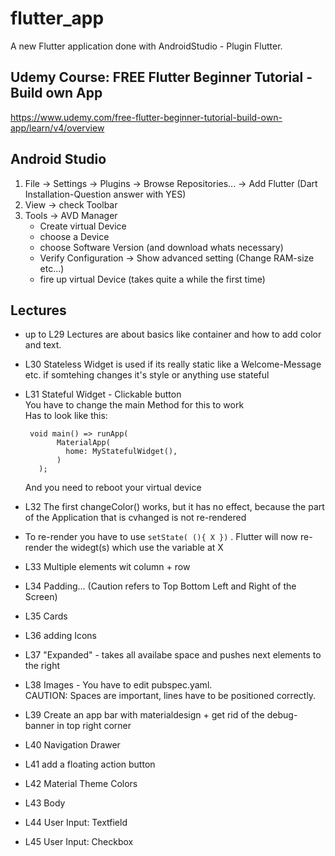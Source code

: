 # flutter_app

A new Flutter application done with AndroidStudio - Plugin Flutter.

## Udemy Course: FREE Flutter Beginner Tutorial - Build own App

https://www.udemy.com/free-flutter-beginner-tutorial-build-own-app/learn/v4/overview

## Android Studio
1. File -> Settings -> Plugins -> Browse Repositories... -> Add Flutter (Dart Installation-Question answer with YES)
2. View -> check Toolbar
3. Tools -> AVD Manager
    * Create virtual Device
    * choose a Device
    * choose Software Version (and download whats necessary)
    * Verify Configuration -> Show advanced setting (Change RAM-size etc...)
    * fire up virtual Device (takes quite a while the first time)

## Lectures
 * up to L29 Lectures  are about basics like container and how to add color and text.
 * L30 Stateless Widget is used if its really static like a Welcome-Message etc. if somtehing changes it's style or anything use stateful
 * L31 Stateful Widget - Clickable button<br>
   You have to change the main Method for this to work<br>
   Has to look like this:<br>
        
              
        void main() => runApp(
              MaterialApp(
                home: MyStatefulWidget(),
              )
          );
          
   And you need to reboot your virtual device
 * L32 The first changeColor() works, but it has no effect, because the part of the Application that is cvhanged is not re-rendered
 * To re-render you have to use `setState( (){ X })` . Flutter will now re-render the widegt(s) which use the variable at X
 * L33 Multiple elements wit column + row
 * L34 Padding... (Caution refers to Top Bottom Left and Right of the Screen)
 * L35 Cards
 * L36 adding Icons
 * L37 "Expanded" - takes all availabe space and pushes next elements to the right
 * L38 Images - You have to edit pubspec.yaml.<br> CAUTION: Spaces are important, lines have to be positioned correctly.
 * L39 Create an app bar with materialdesign + get rid of the debug-banner in top right corner
 * L40 Navigation Drawer
 * L41 add a floating action button
 * L42 Material Theme Colors
 * L43 Body
 * L44 User Input: Textfield
 * L45 User Input: Checkbox
 
